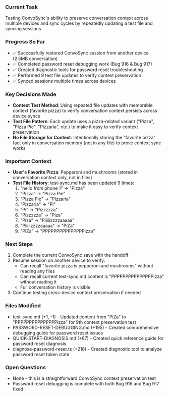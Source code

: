 ### Current Task
Testing ConvoSync's ability to preserve conversation context across multiple devices and sync cycles by repeatedly updating a test file and syncing sessions.

### Progress So Far
- ✅ Successfully restored ConvoSync session from another device (2.5MB conversation)
- ✅ Completed password reset debugging work (Bug 916 & Bug 917)
- ✅ Created diagnostic tools for password reset troubleshooting
- ✅ Performed 9 test file updates to verify context preservation
- ✅ Synced sessions multiple times across devices

### Key Decisions Made
- **Context Test Method**: Using repeated file updates with memorable context (favorite pizza) to verify conversation context persists across device syncs
- **Test File Pattern**: Each update uses a pizza-related variant ("Pizza", "Pizza Pie", "Pizzaria", etc.) to make it easy to verify context preservation
- **No File Storage for Context**: Intentionally storing the "favorite pizza" fact only in conversation memory (not in any file) to prove context sync works

### Important Context
- **User's Favorite Pizza**: Pepperoni and mushrooms (stored in conversation context only, not in files)
- **Test File History**: test-sync.md has been updated 9 times:
  1. "hello from phone 1" → "Pizza"
  2. "Pizza" → "Pizza Pie"
  3. "Pizza Pie" → "Pizzaria"
  4. "Pizzaria" → "Pi"
  5. "Pi" → "Pizzzzza"
  6. "Pizzzzza" → "Piza"
  7. "Piza" → "Piiiiizzzzaaaaa"
  8. "Piiiiizzzzaaaaa" → "PiZa"
  9. "PiZa" → "PPPPPPPPPPPPPPPizza"

### Next Steps
1. Complete the current ConvoSync save with the handoff
2. Resume session on another device to verify:
   - Can recall "favorite pizza is pepperoni and mushrooms" without reading any files
   - Can recall current test-sync.md content is "PPPPPPPPPPPPPPPizza" without reading it
   - Full conversation history is visible
3. Continue testing cross-device context preservation if needed

### Files Modified
- test-sync.md (+1, -1) - Updated content from "PiZa" to "PPPPPPPPPPPPPPPizza" for 9th context preservation test
- PASSWORD-RESET-DEBUGGING.md (+195) - Created comprehensive debugging guide for password reset issues
- QUICK-START-DIAGNOSIS.md (+87) - Created quick reference guide for password reset diagnosis
- diagnose-password-reset.ts (+218) - Created diagnostic tool to analyze password reset token state

### Open Questions
- None - this is a straightforward ConvoSync context preservation test
- Password reset debugging is complete with both Bug 916 and Bug 917 fixed
